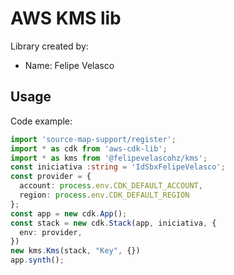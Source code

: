 # AWS KMS lib

Library created by:

- Name: Felipe Velasco

## Usage

Code example:

``` typescript
import 'source-map-support/register';
import * as cdk from 'aws-cdk-lib';
import * as kms from '@felipevelascohz/kms';
const iniciativa :string = 'IdSbxFelipeVelasco';
const provider = {
  account: process.env.CDK_DEFAULT_ACCOUNT, 
  region: process.env.CDK_DEFAULT_REGION 
};
const app = new cdk.App();
const stack = new cdk.Stack(app, iniciativa, {
  env: provider,
})
new kms.Kms(stack, "Key", {})
app.synth();
```
